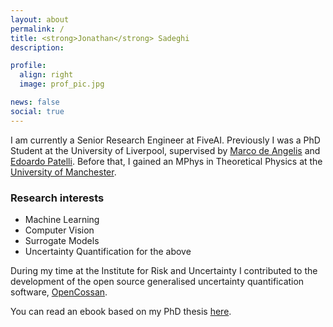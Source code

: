 ```yaml
---
layout: about
permalink: /
title: <strong>Jonathan</strong> Sadeghi
description:

profile:
  align: right
  image: prof_pic.jpg

news: false
social: true
---
```


I am currently a Senior Research Engineer at FiveAI.
Previously I was a PhD Student at the University of Liverpool, supervised by [Marco de Angelis](https://marcodeangelis.github.io) and [Edoardo Patelli](https://www.liverpool.ac.uk/engineering/staff/edoardo-patelli/).
Before that, I gained an MPhys in Theoretical Physics at the [University of Manchester](https://www.manchester.ac.uk/).

### Research interests
- Machine Learning
- Computer Vision
- Surrogate Models
- Uncertainty Quantification for the above

During my time at the Institute for Risk and Uncertainty I contributed to the development of the open source generalised uncertainty quantification software, [OpenCossan](http://www.cossan.co.uk).

You can read an ebook based on my PhD thesis [here](https://uncertainty-for-engineers.github.io/uncertainty-modelling-for-engineers).
